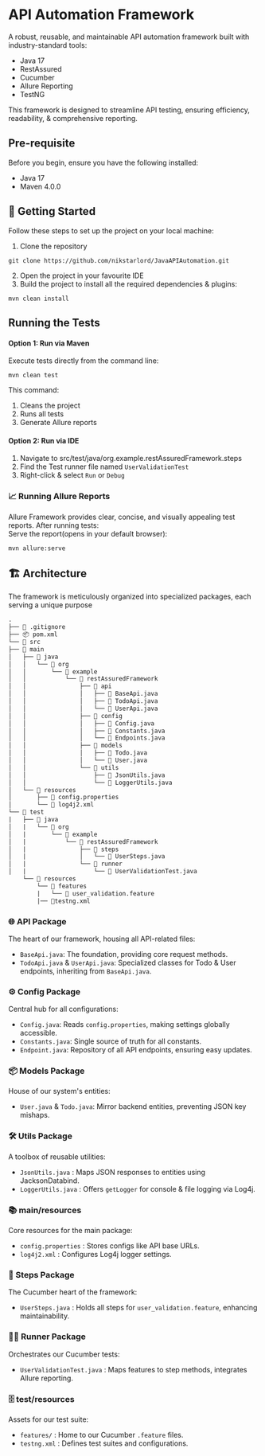 # API Automation Framework
A robust, reusable, and maintainable API automation framework built with industry-standard tools:
- Java 17
- RestAssured
- Cucumber
- Allure Reporting
- TestNG

This framework is designed to streamline API testing, ensuring efficiency, readability, & comprehensive reporting.
## Pre-requisite
Before you begin, ensure you have the following installed:
- Java 17
- Maven 4.0.0

## 🚀 Getting Started
Follow these steps to set up the project on your local machine:

1. Clone the repository
```shell
git clone https://github.com/nikstarlord/JavaAPIAutomation.git 
```
2. Open the project in your favourite IDE
3. Build the project to install all the required dependencies & plugins:
```shell
mvn clean install
```

## Running the Tests 
#### Option 1: Run via Maven
Execute tests directly from the command line:

```shell
mvn clean test
```
This command: 
1. Cleans the project
2. Runs all tests
3. Generate Allure reports

#### Option 2: Run via IDE
1. Navigate to src/test/java/org.example.restAssuredFramework.steps
2. Find the Test runner file named ``UserValidationTest``
3. Right-click & select `Run` or `Debug`

### 📈 Running Allure Reports
Allure Framework provides clear, concise, and visually appealing test reports. After running tests:<br/>
Serve the report(opens in your default browser):

```shell
mvn allure:serve
```

## 🏗️ Architecture
The framework is meticulously organized into specialized packages, each serving a unique purpose
```html
.
├── 📜 .gitignore
├── 📦 pom.xml
└── 📂 src
├── 📂 main
│   ├── 📂 java
│   │   └── 📂 org
│   │       └── 📂 example
│   │           └── 📂 restAssuredFramework
│   │               ├── 📂 api
│   │               │   ├── 📄 BaseApi.java
│   │               │   ├── 📄 TodoApi.java
│   │               │   └── 📄 UserApi.java
│   │               ├── 📂 config
│   │               │   ├── 📄 Config.java
│   │               │   ├── 📄 Constants.java
│   │               │   └── 📄 Endpoints.java
│   │               ├── 📂 models
│   │               │   ├── 📄 Todo.java
│   │               │   └── 📄 User.java
│   │               └── 📂 utils
│   │                   ├── 📄 JsonUtils.java
│   │                   └── 📄 LoggerUtils.java
│   └── 📂 resources
│       ├── 📄 config.properties
│       └── 📄 log4j2.xml
└── 📂 test
|   ├── 📂 java
│   |   └── 📂 org
│   |       └── 📂 example
│   |           └── 📂 restAssuredFramework
│   |               ├── 📂 steps
│   |               │   └── 📄 UserSteps.java
│   |               └── 📂 runner
│   |                   └── 📄 UserValidationTest.java
    └── 📂 resources
        └── 📂 features
        |   └── 📄 user_validation.feature
        |── 📄testng.xml 
```
### 🌐 API Package
The heart of our framework, housing all API-related files:
- `BaseApi.java`: The foundation, providing core request methods.
- `TodoApi.java` & `UserApi.java`: Specialized classes for Todo & User endpoints, inheriting from `BaseApi.java`.

### ⚙️ Config Package
Central hub for all configurations:
- `Config.java`: Reads `config.properties`, making settings globally accessible.
- `Constants.java`: Single source of truth for all constants.
- `Endpoint.java`: Repository of all API endpoints, ensuring easy updates.

### 📦 Models Package
House of our system's entities:
- `User.java` & `Todo.java`: Mirror backend entities, preventing JSON key mishaps.

### 🛠️ Utils Package
A toolbox of reusable utilities:
- `JsonUtils.java` : Maps JSON responses to entities using JacksonDatabind.
- `LoggerUtils.java` : Offers `getLogger` for console & file logging via Log4j.

### 📚 main/resources
Core resources for the main package:
- `config.properties` : Stores configs like API base URLs.
- `log4j2.xml` : Configures Log4j logger settings.

### 🥒 Steps Package
The Cucumber heart of the framework:
- `UserSteps.java` : Holds all steps for `user_validation.feature`, enhancing maintainability.

### 🏃‍♂️ Runner Package
Orchestrates our Cucumber tests:
- `UserValidationTest.java` : Maps features to step methods, integrates Allure reporting.

### 🗄 test/resources
Assets for our test suite: 
- `features/` : Home to our Cucumber `.feature` files.
- `testng.xml` : Defines test suites and configurations.

